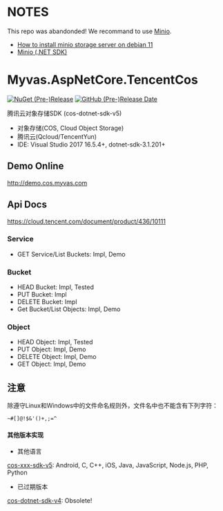 # NOTES
This repo was abandonded! We recommand to use [Minio](https://min.io).

- [How to install minio storage server on debian 11](https://www.howtoforge.com/how-to-install-minio-storage-server-on-debian-11/)
- [Minio (.NET SDK)](https://github.com/minio/minio-dotnet)


# Myvas.AspNetCore.TencentCos 
[![NuGet (Pre-)Release](https://img.shields.io/nuget/vpre/Myvas.AspNetCore.TencentCos?label=nuget)](https://www.nuget.org/packages/Myvas.AspNetCore.TencentCos) 
[![GitHub (Pre-)Release Date](https://img.shields.io/github/release-date-pre/myvas/AspNetCore.TencentCos?label=github)](https://github.com/myvas/AspNetCore.TencentCos)

腾讯云对象存储SDK (cos-dotnet-sdk-v5)

* 对象存储(COS, Cloud Object Storage)
* 腾讯云(Qcloud/TencentYun)
* IDE: Visual Studio 2017 16.5.4+, dotnet-sdk-3.1.201+

## Demo Online
http://demo.cos.myvas.com

## Api Docs
https://cloud.tencent.com/document/product/436/10111

### Service
* GET Service/List Buckets: Impl, Demo

### Bucket
* HEAD Bucket: Impl, Tested
* PUT Bucket: Impl
* DELETE Bucket: Impl
* Get Bucket/List Objects: Impl, Demo

### Object
* HEAD Object: Impl, Tested
* PUT Object: Impl, Demo
* DELETE Object: Impl, Demo
* GET Object: Impl, Demo

## 注意
除遵守Linux和Windows中的文件命名规则外，文件名中也不能含有下列字符：
```
~#[]@!$&'()+,;=^
```

#### 其他版本实现
* 其他语言

[cos-xxx-sdk-v5](https://github.com/tencentyun?utf8=%E2%9C%93&q=cos+v5&type=&language=): Android, C, C++, iOS, Java, JavaScript, Node.js, PHP, Python

* 已过期版本

[cos-dotnet-sdk-v4](https://github.com/tencentyun/cos-donet-sdk-v4): Obsolete!


